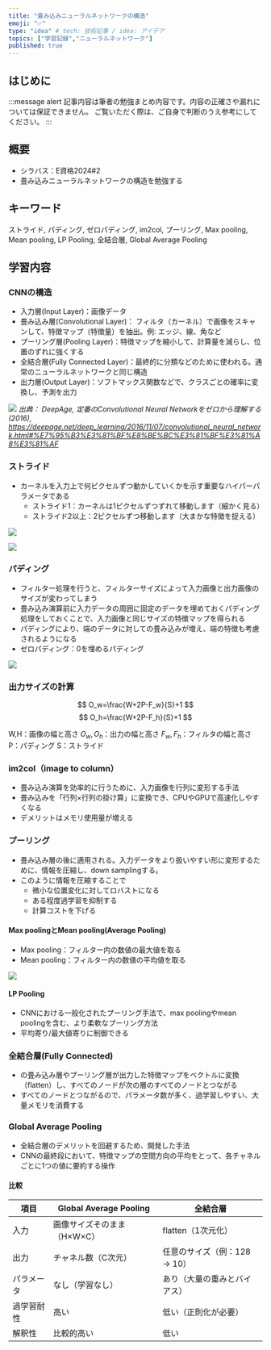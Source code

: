 ```yaml
---
title: "畳み込みニューラルネットワークの構造"
emoji: "✅"
type: "idea" # tech: 技術記事 / idea: アイデア
topics: ["学習記録","ニューラルネットワーク"]
published: true
---
```


## はじめに
:::message alert
記事内容は筆者の勉強まとめ内容です。内容の正確さや漏れについては保証できません。
ご覧いただく際は、ご自身で判断のうえ参考にしてください。
:::


## 概要
- シラバス：E資格2024#2
- 畳み込みニューラルネットワークの構造を勉強する

## キーワード
ストライド, パディング, ゼロパディング, im2col,
プーリング, Max pooling, Mean pooling, LP Pooling,
全結合層, Global Average Pooling

## 学習内容

### CNNの構造
- 入力層(Input Layer)：画像データ
- 畳み込み層(Convolutional Layer)： フィルタ（カーネル）で画像をスキャンして、特徴マップ（特徴量）を抽出。例: エッジ、線、角など
- プーリング層(Pooling Layer)：特徴マップを縮小して、計算量を減らし、位置のずれに強くする
- 全結合層(Fully Connected Layer)：最終的に分類などのために使われる。通常のニューラルネットワークと同じ構造
- 出力層(Output Layer)：ソフトマックス関数などで、クラスごとの確率に変換し、予測を出力

![](/images/e-memo-00033_01.jpg)
*出典：
DeepAge, 定番のConvolutional Neural Networkをゼロから理解する(2016), https://deepage.net/deep_learning/2016/11/07/convolutional_neural_network.html#%E7%95%B3%E3%81%BF%E8%BE%BC%E3%81%BF%E3%81%A8%E3%81%AF*


### ストライド
- カーネルを入力上で何ピクセルずつ動かしていくかを示す重要なハイパーパラメータである
    - ストライド1：カーネルは1ピクセルずつずれて移動します（細かく見る）
    - ストライド2以上：2ピクセルずつ移動します（大まかな特徴を捉える）

![](/images/e-memo-00033_02.png)

![](/images/e-memo-00033_03.png)

### パディング
- フィルター処理を行うと、フィルターサイズによって入力画像と出力画像のサイズが変わってしまう
- 畳み込み演算前に入力データの周囲に固定のデータを埋めておくパディング処理をしておくことで、入力画像と同じサイズの特徴マップを得られる
- パディングにより、端のデータに対しての畳み込みが増え、端の特徴も考慮されるようになる
- ゼロパディング：0を埋めるパディング

![](/images/e-memo-00033_04.png)


### 出力サイズの計算

$$
O_w=\frac{W+2P-F_w}{S}+1
$$
$$
O_h=\frac{W+2P-F_h}{S}+1
$$

W,H：画像の幅と高さ
$O_w,O_h$：出力の幅と高さ
$F_w,F_h$：フィルタの幅と高さ
P：パディング
S：ストライド

###  im2col（image to column）
- 畳み込み演算を効率的に行うために、入力画像を行列に変形する手法
- 畳み込みを「行列×行列の掛け算」に変換でき、CPUやGPUで高速化しやすくなる
- デメリットはメモリ使用量が増える

### プーリング
- 畳み込み層の後に適用される。入力データをより扱いやすい形に変形するために、情報を圧縮し、down samplingする。
- このように情報を圧縮することで
    - 微小な位置変化に対してロバストになる
    - ある程度過学習を抑制する
    - 計算コストを下げる

#### Max poolingとMean pooling(Average Pooling)
- Max pooling：フィルター内の数値の最大値を取る
- Mean pooling：フィルター内の数値の平均値を取る


![](/images/e-memo-00033_05.png)

#### LP Pooling
- CNNにおける一般化されたプーリング手法で、max poolingやmean poolingを含む、より柔軟なプーリング方法
- 平均寄り/最大値寄りに制御できる

### 全結合層(Fully Connected)
- の畳み込み層やプーリング層が出力した特徴マップをベクトルに変換（flatten）し、すべてのノードが次の層のすべてのノードとつながる
- すべてのノードとつながるので、パラメータ数が多く、過学習しやすい、大量メモリを消費する

### Global Average Pooling
- 全結合層のデメリットを回避するため、開発した手法
- CNNの最終段において、特徴マップの空間方向の平均をとって、各チャネルごとに1つの値に要約する操作

#### 比較
| 項目  | Global Average Pooling | 全結合層 |
| ----- | ---------------------- | --------------------- |
| 入力    | 画像サイズそのまま（H×W×C）       | flatten（1次元化）         |
| 出力    | チャネル数（C次元）             | 任意のサイズ（例：128 → 10）    |
| パラメータ | なし（学習なし）               | あり（大量の重みとバイアス）        |
| 過学習耐性 | 高い                     | 低い（正則化が必要）            |
| 解釈性   | 比較的高い                  | 低い                    |
